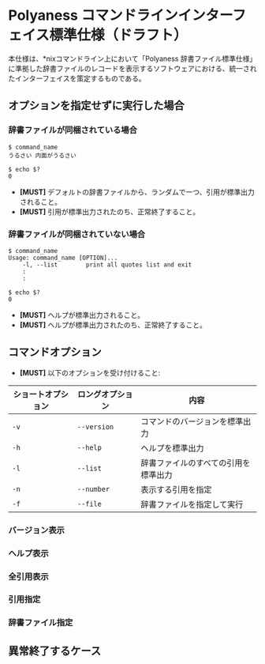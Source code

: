 # Polyaness コマンドラインインターフェイス標準仕様（ドラフト）

本仕様は、*nixコマンドライン上において「Polyaness 辞書ファイル標準仕様」に準拠した辞書ファイルのレコードを表示するソフトウェアにおける、統一されたインターフェイスを策定するものである。



## オプションを指定せずに実行した場合

### 辞書ファイルが同梱されている場合

```shellsession
$ command_name
うるさい 内面がうるさい

$ echo $?
0
```

- **[MUST]** デフォルトの辞書ファイルから、ランダムで一つ、引用が標準出力されること。
- **[MUST]** 引用が標準出力されたのち、正常終了すること。

### 辞書ファイルが同梱されていない場合

```shellsession
$ command_name
Usage: command_name [OPTION]...
    -l, --list        print all quotes list and exit
    :
    :

$ echo $?
0
```

- **[MUST]** ヘルプが標準出力されること。
- **[MUST]** ヘルプが標準出力されたのち、正常終了すること。



## コマンドオプション

- **[MUST]** 以下のオプションを受け付けること:

|ショートオプション|ロングオプション|内容                                |
|------------------|----------------|------------------------------------|
|`-v`              |`--version`     |コマンドのバージョンを標準出力      |
|`-h`              |`--help`        |ヘルプを標準出力                    |
|`-l`              |`--list`        |辞書ファイルのすべての引用を標準出力|
|`-n`              |`--number`      |表示する引用を指定                  |
|`-f`              |`--file`        |辞書ファイルを指定して実行          |

### バージョン表示

### ヘルプ表示

### 全引用表示

### 引用指定

### 辞書ファイル指定



## 異常終了するケース
